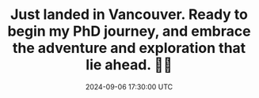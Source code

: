 ---
title: "Just landed in Vancouver. Ready to begin my PhD journey, and embrace the adventure and exploration that lie ahead. 💪🏻"
date: 2024-09-06 17:30:00 UTC
---